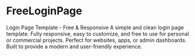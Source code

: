 # FreeLoginPage
Login Page Template - Free &amp; Responsive  A simple and clean login page template. Fully responsive, easy to customize, and free to use for personal or commercial projects. Perfect for websites, apps, or admin dashboards. Built to provide a modern and user-friendly experience.
